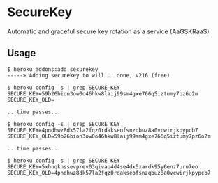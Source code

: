# SecureKey

Automatic and graceful secure key rotation as a service (AaGSKRaaS)

## Usage

    $ heroku addons:add securekey
    -----> Adding securekey to will... done, v216 (free)

    $ heroku config -s | grep SECURE_KEY
    SECURE_KEY=59b26bion3ow0o46hkw8laij99sm4gxe766q5iztumy7pz6o2m
    SECURE_KEY_OLD=

    ...time passes...

    $ heroku config -s | grep SECURE_KEY
    SECURE_KEY=4pndhwz8dk57la2fqz0rdakseofsnzqbuz8a0vcwirjkpypcb7
    SECURE_KEY_OLD=59b26bion3ow0o46hkw8laij99sm4gxe766q5iztumy7pz6o2m

    ...time passes...

    $ heroku config -s | grep SECURE_KEY
    SECURE_KEY=5xhuqknssevprev03qivap4d4se4dx5xardk95y6enz7uru7eo
    SECURE_KEY_OLD=4pndhwz8dk57la2fqz0rdakseofsnzqbuz8a0vcwirjkpypcb7
